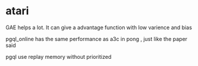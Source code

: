 # atari
GAE helps a lot. It can give a advantage function with low varience and bias

pgql_online has the same performance as a3c in pong , just like the paper said

pgql use replay memory without prioritized
